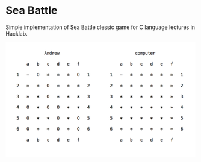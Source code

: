 # Sea Battle

Simple implementation of Sea Battle clessic game for C language lectures in Hacklab.

![Screenshot](https://raw.githubusercontent.com/AndrewTurkin/SeaBattle/master/images/screen.png)
